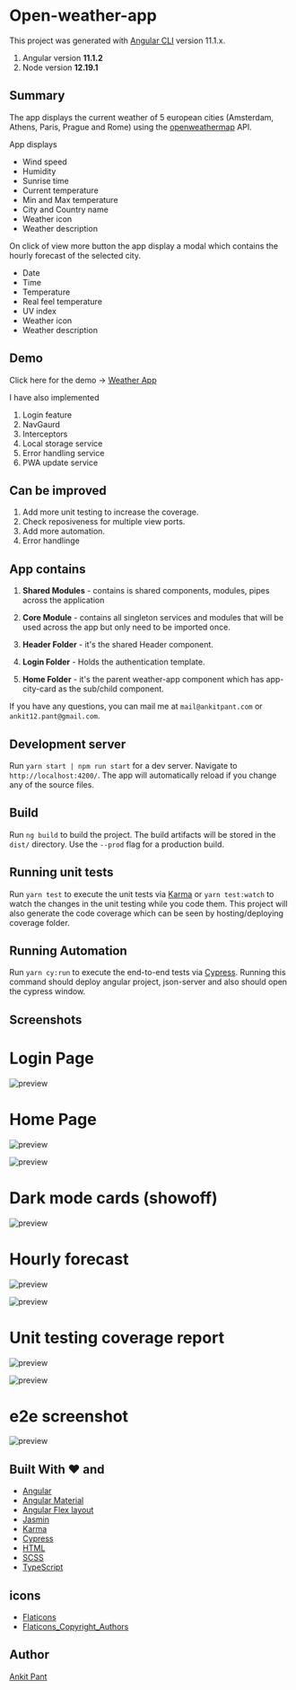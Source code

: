 # Open-weather-app

This project was generated with [Angular CLI](https://github.com/angular/angular-cli) version 11.1.x.

1. Angular version **11.1.2**
2. Node version **12.19.1**

## Summary

The app displays the current weather of 5 european cities (Amsterdam, Athens, Paris, Prague and Rome)
using the [openweathermap](https://openweathermap.org/api) API.

App displays

- Wind speed
- Humidity
- Sunrise time
- Current temperature
- Min and Max temperature
- City and Country name
- Weather icon
- Weather description

On click of view more button
the app display a modal which contains the hourly forecast of the
selected city.

- Date
- Time
- Temperature
- Real feel temperature
- UV index
- Weather icon
- Weather description

## Demo

Click here for the demo -> [Weather App](https://weather-app-1baad.firebaseapp.com)

I have also implemented

1. Login feature
2. NavGaurd
3. Interceptors
4. Local storage service
5. Error handling service
6. PWA update service

## Can be improved

1. Add more unit testing to increase the coverage.
2. Check reposiveness for multiple view ports.
3. Add more automation.
4. Error handlinge

## App contains

1. **Shared Modules** - contains is shared components, modules, pipes across the application

2. **Core Module** - contains all singleton services and modules that will be used across the app but only need to be imported once.

3. **Header Folder** - it's the shared Header component.

4. **Login Folder** - Holds the authentication template.

5. **Home Folder** - it's the parent weather-app component which has app-city-card
   as the sub/child component.

If you have any questions, you can mail me at `mail@ankitpant.com` or `ankit12.pant@gmail.com`.

## Development server

Run `yarn start | npm run start` for a dev server. Navigate to `http://localhost:4200/`. The app will automatically reload if you change any of the source files.

## Build

Run `ng build` to build the project. The build artifacts will be stored in the `dist/` directory. Use the `--prod` flag for a production build.

## Running unit tests

Run `yarn test` to execute the unit tests via [Karma](https://karma-runner.github.io/latest/index.html)
or `yarn test:watch` to watch the changes in the unit testing while you code them.
This project will also generate the code coverage which can be seen by hosting/deploying
coverage folder.

## Running Automation

Run `yarn cy:run` to execute the end-to-end tests via [Cypress](https://www.cypress.io/).
Running this command should deploy angular project, json-server and also should
open the cypress window.

## Screenshots

# Login Page

![preview](https://raw.githubusercontent.com/ankypant/open-weather-app/master/src/assets/screenshots/login-page.png)

# Home Page

![preview](https://raw.githubusercontent.com/ankypant/open-weather-app/master/src/assets/screenshots/weather-5-cities.png)

![preview](https://raw.githubusercontent.com/ankypant/open-weather-app/master/src/assets/screenshots/weather-5-cities_daytime)

# Dark mode cards (showoff)

![preview](https://raw.githubusercontent.com/ankypant/open-weather-app/master/src/assets/screenshots/dark-mode-cards.png)

# Hourly forecast

![preview](https://raw.githubusercontent.com/ankypant/open-weather-app/master/src/assets/screenshots/hourly-forecast.png)

![preview](https://raw.githubusercontent.com/ankypant/open-weather-app/master/src/assets/screenshots/hourly-forecast-scrolled.png)

# Unit testing coverage report

![preview](https://raw.githubusercontent.com/ankypant/open-weather-app/master/src/assets/screenshots/unit-testing.png)

![preview](https://raw.githubusercontent.com/ankypant/open-weather-app/master/src/assets/screenshots/coverage.png)

# e2e screenshot

![preview](https://raw.githubusercontent.com/ankypant/open-weather-app/master/src/assets/screenshots/e2e-test-cases.png)

## Built With ❤️ and

- [Angular](https://angular.io)
- [Angular Material](https://material.angular.io)
- [Angular Flex layout](https://github.com/angular/flex-layout)
- [Jasmin](https://jasmine.github.io/)
- [Karma](https://karma-runner.github.io/latest/index.html)
- [Cypress](https://www.cypress.io/)
- [HTML](https://www.w3.org/html/)
- [SCSS](https://sass-lang.com/)
- [TypeScript](http://www.typescriptlang.org/)

## icons

- [Flaticons](https://www.flaticon.com/)
- [Flaticons_Copyright_Authors](https://www.flaticon.com/authors/pixel-perfect")

## Author

[Ankit Pant](https://ankitpant.com)
